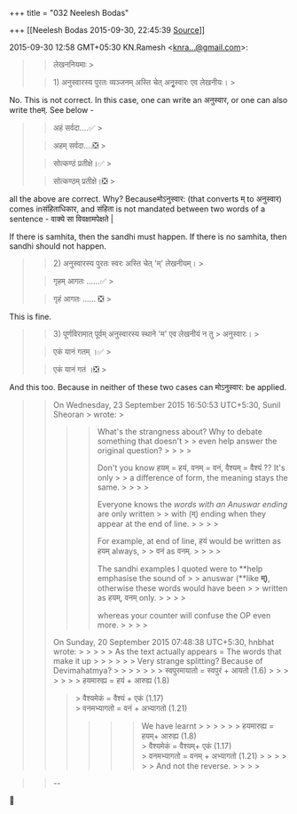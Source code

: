 +++
title = "032 Neelesh Bodas"

+++
[[Neelesh Bodas	2015-09-30, 22:45:39 [Source](https://groups.google.com/g/samskrita/c/f7FVJ3Feu58)]]



2015-09-30 12:58 GMT+05:30 KN.Ramesh \<[knra...@gmail.com]()\>:  

> 
> > 
> > लेखननियमाः >
> 
> > 
> > 1\) अनुस्वारस्य पुरतः व्यञ्जनम् अस्ति चेत् अनुृस्वारः एव लेखनीयः। >
> 
> > 

  

No. This is not correct. In this case, one can write an अनुस्वार, or one can also write theम्. See below -

  

> 
> > 
> > अहं सर्वदा....✅ >
> 
> > 
> > अहम् सर्वदा....❎ >
> 
> > 
> > सोत्कण्ठं प्रतीक्षे।✅ >
> 
> > 
> > सोत्कण्ठम् प्रतीक्षे।❎ >
> 
> > 
> > 
> > 

  

all the above are correct. Why? Becauseमोऽनुस्वार: (that converts म् to अनुस्वार) comes inसंहिताधिकार, and संहिता is not mandated between two words of a sentence - वाक्ये सा विवक्षामपेक्षते \|

If there is samhita, then the sandhi must happen. If there is no samhita, then sandhi should not happen.



> 
> > 
> > 2\) अनुस्वारस्य पुरतः स्वरः अस्ति चेत् 'म्' लेखनीयम्। >
> 
> > 
> > गृहम् आगतः ......✅ >
> 
> > 
> > गृहं आगतः ...... ❎ >
> 
> > 

  

This is fine.



> 
> > 
> > 3\) पूर्णविरामात् पूर्वम् अनुस्वारस्य स्थाने 'म' एव लेखनीयं न तु > अनुस्वारः। >
> 
> > 
> > एकं यानं गतम् ।✅ >
> 
> > 
> > एकं यानं गतं ।❎ >
> 
> > 
> > 
> >   
> > 
> > 
> > 

  

And this too. Because in neither of these two cases can मोऽनुस्वार: be applied.

  



> 
> > 
> > 
> > On Wednesday, 23 September 2015 16:50:53 UTC+5:30, Sunil Sheoran > wrote: >
> > 
> > > > What's the strangness about? Why to debate something that doesn't > > even help answer the original question? > > > > 
> > > >   
> > > > 
> > > > 
> > > > Don't you know हयम् = हयं, वनम् = वनं, वैश्यम् = वैश्यं ?? It's only > > a difference of form, the meaning stays the same. > > > > 
> > > > 
> > > >   
> > > > 
> > > > 
> > > > Everyone knows the *words with an Anuswar ending* are only written > > with (म्) ending when they appear at the end of line. > > > > 
> > > > 
> > > > For example, at end of line, हयं would be written as हयम् always, > > वनं as वनम्. > > > > 
> > > > 
> > > >   
> > > > 
> > > > 
> > > > The sandhi examples I quoted were to **help emphasise the sound of > > anuswar (**like **म्)**, otherwise these words would have been > > written as हयम्, वनम् only. > > > > 
> > > > 
> > > > whereas your counter will confuse the OP even more. > > > > 
> > > > 
> > > >   
> > On Sunday, 20 September 2015 07:48:38 UTC+5:30, hnbhat wrote: > > > > > As the text actually appears = The words that make it up > > > > > > Very strange splitting? Because of Devimahatmya? > > > > > > \> स्वपुरमायातो = स्वपुरं + आयतो (1.6) > > > > > > \> हयमारुह्य = हयं + आरुह्य (1.8)  
> > > \> वैश्यमेकं = वैश्यं + एकं (1.17)  
> > > \> वनमभ्यागतो = वनं + अभ्यागतो (1.21)  
> > > > > >  We have learnt > > > > > > हयमारुह्य = हयम्+ आरुह्य (1.8)  
> > > \> वैश्यमेकं = वैश्यम्+ एकं (1.17)  
> > > \> वनमभ्यागतो = वनम् + अभ्यागतो (1.21) > > > > > > And not the reverse. > > > > 
> > > > 
> > 
> > 
> > 

> 
> > 
> > --  
> > 
> > 



